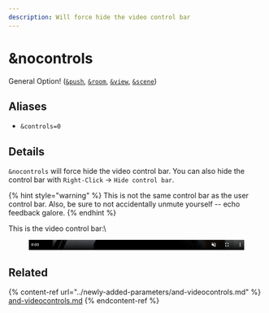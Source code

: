 ```yaml
---
description: Will force hide the video control bar
---
```


# \&nocontrols

General Option! ([`&push`](../../source-settings/push.md), [`&room`](../../general-settings/room.md), [`&view`](../view-parameters/view.md), [`&scene`](../view-parameters/scene.md))

## Aliases

* `&controls=0`

## Details

`&nocontrols` will force hide the video control bar. You can also hide the control bar with `Right-Click` -> `Hide control bar`.

{% hint style="warning" %}
This is not the same control bar as the user control bar. Also, be sure to not accidentally unmute yourself -- echo feedback galore.
{% endhint %}

This is the video control bar:\


<figure><img src="../../.gitbook/assets/image (1) (3).png" alt=""><figcaption></figcaption></figure>

## Related

{% content-ref url="../newly-added-parameters/and-videocontrols.md" %}
[and-videocontrols.md](../newly-added-parameters/and-videocontrols.md)
{% endcontent-ref %}
